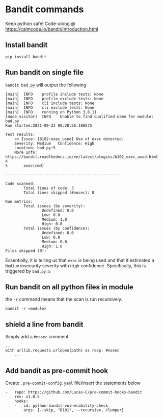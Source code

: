 
# Bandit commands
Keep python safe!
Code-along @ https://calmcode.io/bandit/introduction.html <br>

## Install bandit
`pip install bandit`

## Run bandit on single file
`bandit bad.py` will output the following 

    [main]  INFO    profile include tests: None
    [main]  INFO    profile exclude tests: None
    [main]  INFO    cli include tests: None
    [main]  INFO    cli exclude tests: None
    [main]  INFO    running on Python 3.8.11
    [node_visitor]  INFO    Unable to find qualified name for module: bad.py
    Run started:2021-09-23 09:20:56.188575

    Test results:
        >> Issue: [B102:exec_used] Use of exec detected.
        Severity: Medium   Confidence: High
        Location: bad.py:5
        More Info: https://bandit.readthedocs.io/en/latest/plugins/b102_exec_used.html
    4
    5       exec(cmd)

    --------------------------------------------------

    Code scanned:
            Total lines of code: 3
            Total lines skipped (#nosec): 0

    Run metrics:
            Total issues (by severity):
                    Undefined: 0.0
                    Low: 0.0
                    Medium: 1.0
                    High: 0.0
            Total issues (by confidence):
                    Undefined: 0.0
                    Low: 0.0
                    Medium: 0.0
                    High: 1.0
    Files skipped (0):

Essentially, it is telling us that `exec` is being used and that it estimated a `Medium` insecurity severity with `High` confidence. Specifically, this is triggered by `bad.py:5`

## Run bandit on all python files in module
the `-r` command means that the scan is run recursively.
     
    bandit -r <module>

## shield a line from bandit
Simply add a `#nosec` comment.

    ...
    with urllib.requests.urlopen(path) as resp: #nosec
        ...


## Add bandit as pre-commit hook
Create `.pre-commit-config.yaml` file/insert the statements below

    -   repo: https://github.com/Lucas-C/pre-commit-hooks-bandit
        rev: v1.0.5
        hooks:
        -   id: python-bandit-vulnerability-check
            args: [--skip, "B101", --recursive, clumper]

